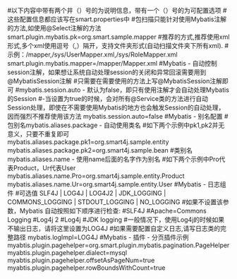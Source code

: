 #以下内容中带有两个井（）号的为说明信息，带有一个（）号的为可配置选项
#这些配置信息都应该写在smart.properties中
#包扫描只能针对使用Mybatis注解的方法,如使用@Select注解的方法
smart.plugin.mybatis.pk=org.smart.sample.mapper
#推荐的方式,推荐使用xml形式,多个xml使用逗号（,）隔开，支持文件夹形式(自动扫描文件夹下所有xml).
#示例：/mapper,/sys/UserMapper.xml,/sys/RoleMapper.xml
smart.plugin.mybatis.mapper=/mapper/Mapper.xml
#Mybatis - 自动控制session注解，如果想让系统自动处理session的关闭和异常回滚需要用到@MybatisSession注解
#只需要在需要使用的方法上写@MybatisSession注解即可
#mybatis.session.auto - 默认为false，即只有使用注解才会自动处理Mybatis的Session
#-当设置为true的时候，会对所有@Service类的方法进行自动Session处理，即使在不需要使用Mybatis的地方也会触发Session的自动处理，因而强烈不推荐使用该方法
mybatis.session.auto=false
#Mybatis - 别名配置
#包别名mybatis.aliases.package - 自动使用类名
#如下两个示例中pk1,pk2并无意义，只要不重复即可
mybatis.aliases.package.pk1=org.smart4j.sample.entity
mybatis.aliases.package.pk2=org.smart4j.sample.bean
#类别名mybatis.aliases.name - 使用name后面的名字作为别名
#如下两个示例中Pro代表Product，Ur代表User
mybatis.aliases.name.Pro=org.smart4j.sample.entity.Product
mybatis.aliases.name.Ur=org.smart4j.sample.entity.User
#Mybatis - 日志组件
#可选值 SLF4J | LOG4J | LOG4J2 | JDK_LOGGING | COMMONS_LOGGING | STDOUT_LOGGING | NO_LOGGING
#如果不设置该参数，Mybatis 自动按照如下顺序进行检查:
#SLF4J
#Apache=Commons Logging
#Log4j 2
#Log4j
#JDK logging
#一般情况下，使用Log4j的时候如果不输出日志，请将这里设置为LOG4J
#如果需要配置自定义日志,请写日志类的完整路径
mybatis.logImpl=LOG4J
#Mybatis - 插件 - 分页插件示例
myabtis.plugin.pagehelper=org.smart.plugin.mybatis.pagination.PageHelper
myabtis.plugin.pagehelper.dialect=mysql
myabtis.plugin.pagehelper.offsetAsPageNum=true
myabtis.plugin.pagehelper.rowBoundsWithCount=true
